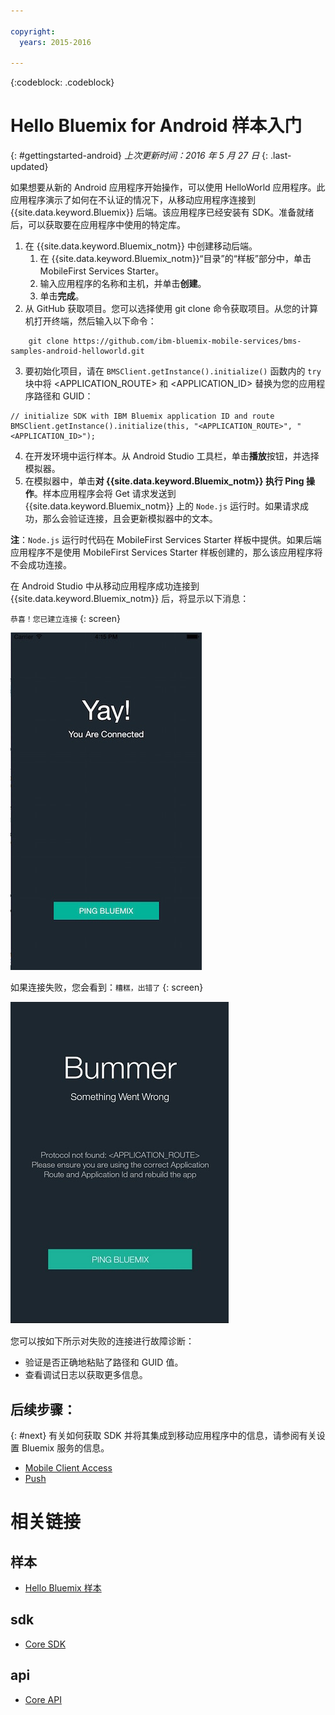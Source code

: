 ```yaml
---

copyright:
  years: 2015-2016

---
```


<!-- Attribute definitions -->
{:codeblock: .codeblock}

# Hello Bluemix for Android 样本入门
{: #gettingstarted-android}
*上次更新时间：2016 年 5 月 27 日*
{: .last-updated}  

如果想要从新的 Android 应用程序开始操作，可以使用 HelloWorld 应用程序。此应用程序演示了如何在不认证的情况下，从移动应用程序连接到 {{site.data.keyword.Bluemix}} 后端。该应用程序已经安装有 SDK。准备就绪后，可以获取要在应用程序中使用的特定库。

1. 在 {{site.data.keyword.Bluemix_notm}} 中创建移动后端。
    1. 在 {{site.data.keyword.Bluemix_notm}}“目录”的“样板”部分中，单击 MobileFirst Services Starter。
    2. 输入应用程序的名称和主机，并单击**创建**。
    3. 单击**完成**。
2. 从 GitHub 获取项目。您可以选择使用 git clone 命令获取项目。从您的计算机打开终端，然后输入以下命令：
```
    git clone https://github.com/ibm-bluemix-mobile-services/bms-samples-android-helloworld.git
```

3. 要初始化项目，请在 `BMSClient.getInstance().initialize()` 函数内的 `try` 块中将 &lt;APPLICATION_ROUTE&gt; 和 &lt;APPLICATION_ID&gt; 替换为您的应用程序路径和 GUID：
```
// initialize SDK with IBM Bluemix application ID and route
BMSClient.getInstance().initialize(this, "<APPLICATION_ROUTE>", "<APPLICATION_ID>");
```
4. 在开发环境中运行样本。从 Android Studio 工具栏，单击**播放**按钮，并选择模拟器。
5. 在模拟器中，单击**对 {{site.data.keyword.Bluemix_notm}} 执行 Ping 操作**。样本应用程序会将 Get 请求发送到 {{site.data.keyword.Bluemix_notm}} 上的 `Node.js` 运行时。如果请求成功，那么会验证连接，且会更新模拟器中的文本。

  **注**：`Node.js` 运行时代码在 MobileFirst Services Starter 样板中提供。如果后端应用程序不是使用 MobileFirst Services Starter 样板创建的，那么该应用程序将不会成功连接。

  在 Android Studio 中从移动应用程序成功连接到 {{site.data.keyword.Bluemix_notm}} 后，将显示以下消息：

  `恭喜！您已建立连接`
  {: screen}

  ![Hello World 应用程序已成功连接到 {{site.data.keyword.Bluemix_notm}}](images/yayconnected.jpg "图 1. Hello World 应用程序已成功连接到 Bluemix")

  如果连接失败，您会看到：`糟糕，出错了`
  {: screen}

  ![Hello World 应用程序未连接到 Bluemix](images/bummer_android.jpg "图 2. Hello World 应用程序未连接到 Bluemix")

  您可以按如下所示对失败的连接进行故障诊断：
   * 验证是否正确地粘贴了路径和 GUID 值。
   * 查看调试日志以获取更多信息。


## 后续步骤：
{: #next}
有关如何获取 SDK 并将其集成到移动应用程序中的信息，请参阅有关设置 Bluemix 服务的信息。
   * [Mobile Client Access](../../services/mobileaccess/index.html)
   * [Push](../../services/mobilepush/index.html)

# 相关链接

## 样本
   * [Hello Bluemix 样本](https://github.com/ibm-bluemix-mobile-services/bms-samples-android-helloworld)

## sdk
   * [Core SDK](https://github.com/ibm-bluemix-mobile-services/bms-clientsdk-android-core)

## api
   * [Core API](https://www.{DomainName}/docs/api/content/api/mobilefirst/android/core-api-doc/overview-summary.html)
